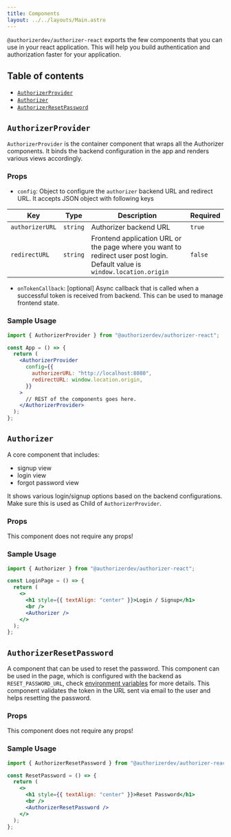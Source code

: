 ```yaml
---
title: Components
layout: ../../layouts/Main.astro
---
```


`@authorizerdev/authorizer-react` exports the few components that you can use in your react application. This will help you build authentication and authorization faster for your application.

## Table of contents

- [`AuthorizerProvider`](#authorizerprovider)
- [`Authorizer`](#authorizer)
- [`AuthorizerResetPassword`](#authorizerresetpassword)

## `AuthorizerProvider`

`AuthorizerProvider` is the container component that wraps all the Authorizer components. It binds the backend configuration in the app and renders various views accordingly.

### Props

- `config`: Object to configure the `authorizer` backend URL and redirect URL. It accepts JSON object with following keys

| Key             | Type     | Description                                                                                                                | Required |
| --------------- | -------- | -------------------------------------------------------------------------------------------------------------------------- | -------- |
| `authorizerURL` | `string` | Authorizer backend URL                                                                                                     | `true`   |
| `redirectURL`   | `string` | Frontend application URL or the page where you want to redirect user post login. Default value is `window.location.origin` | `false`  |

- `onTokenCallback`: [optional] Async callback that is called when a successful token is received from backend. This can be used to manage frontend state.

### Sample Usage

```jsx
import { AuthorizerProvider } from "@authorizerdev/authorizer-react";

const App = () => {
  return (
    <AuthorizerProvider
      config={{
        authorizerURL: "http://localhost:8080",
        redirectURL: window.location.origin,
      }}
    >
      // REST of the components goes here.
    </AuthorizerProvider>
  );
};
```

## `Authorizer`

A core component that includes:

- signup view
- login view
- forgot password view

It shows various login/signup options based on the backend configurations. Make sure this is used as Child of `AuthorizerProvider`.

### Props

This component does not require any props!

### Sample Usage

```jsx
import { Authorizer } from "@authorizerdev/authorizer-react";

const LoginPage = () => {
  return (
    <>
      <h1 style={{ textAlign: "center" }}>Login / Signup</h1>
      <br />
      <Authorizer />
    </>
  );
};
```

## `AuthorizerResetPassword`

A component that can be used to reset the password. This component can be used in the page, which is configured with the backend as `RESET_PASSWORD_URL`, check [environment variables](/core/env) for more details. This component validates the token in the URL sent via email to the user and helps resetting the password.

### Props

This component does not require any props!

### Sample Usage

```jsx
import { AuthorizerResetPassword } from "@authorizerdev/authorizer-react";

const ResetPassword = () => {
  return (
    <>
      <h1 style={{ textAlign: "center" }}>Reset Password</h1>
      <br />
      <AuthorizerResetPassword />
    </>
  );
};
```
